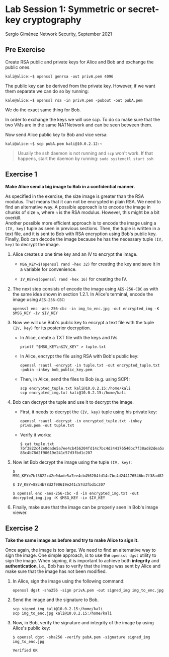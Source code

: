 # Lab Session 1: Symmetric or secret-key cryptography

Sergio Giménez
Network Security, September 2021

## Pre Exercise

Create RSA public and private keys for Alice and Bob and exchange the public ones.

```source
kali@alice:~$ openssl genrsa -out privA.pem 4096
```

The public key can be derived from the private key. However, if we want them separate we can do so by running:

```source
kale@alice:~$ openssl rsa -in privA.pem -pubout -out pubA.pem
```

We do the exact same thing for Bob.

In order to exchange the keys we will use scp. To do so make sure that the two VMs are in the same NATNetwork and can be seen between them.

Now send Alice public key to Bob and vice versa:

```source
kali@alice:~$ scp pubA.pem kali@10.0.2.12:~
```
> Usually the ssh daemon is not running and `scp` won't work. If that happens, start the daemon by running: `sudo systemctl start ssh`


## Exercise 1

**Make Alice send a big image to Bob in a confidential manner.**

As specified in the exercise, the size image is greater than the RSA modulus. That means that it can not be encrypted in plain RSA. We need to find an alternative way. A possible approach is to encode the image in chunks of size `n`, where `n` is the RSA modulus. However, this might be a bit overkill.  
Another possible more efficient approach is to encode the image using a `(IV, key)` tuple as seen in  previous sections. Then, the tuple is written in a text file, and it is sent to Bob with RSA encryption using Bob's public key. Finally, Bob can decode the image because he has the necessary tuple `(IV, key)` to decrypt the image.

1. Alice creates a one time key and an IV to encrypt the image.

    * `MSG_KEY=$(openssl rand -hex 32)` for creating the key and save it in a variable for convenience.
  
    * `IV_KEY=$(openssl rand -hex 16)` for creating the IV.

2. The next step consists of encode the image using `AES-256-CBC` as with the same idea shown in section 1.2.1. In Alice's terminal, encode the image using `AES-256-CBC`:

    ```source
    openssl enc -aes-256-cbc -in img_to_enc.jpg -out encrypted_img -K $MSG_KEY -iv $IV_KEY
    ```

3. Now we will use Bob's public key to encrypt a text file with the tuple `(IV, key)` for its posterior decryption.

    * In Alice, create a TXT file with the keys and IVs

        ```source
        printf "$MSG_KEY\n$IV_KEY" > tuple.txt 
        ```

    * In Alice, encrypt the file using RSA with Bob's public key:

        ```source
        openssl rsautl -encrypt -in tuple.txt -out encrypted_tuple.txt -pubin -inkey bob_public_key.pem
        ```

    * Then, in Alice, send the files to Bob (e.g. using SCP):

        ```source
        scp encrypted_tuple.txt kali@10.0.2.15:/home/kali
        scp encrypted_img.txt kali@10.0.2.15:/home/kali
        ```

3. Bob can decrypt the tuple and use it to decrypt the image. 

   * First, it needs to decrypt the `(IV, key)` tuple using his private key:

        ```source
        openssl rsautl -decrypt -in encrypted_tuple.txt -inkey privB.pem -out tuple.txt
        ```

    * Verify it works:

        ```source
        $ cat tuple.txt 
        7bf3822c42e0dade5a7ee4cb456204fd14c7bc4d244176546bc7f38ad82dea5a
        88c4b78d2f90619e241c57d3fbd1c207 
        ```

4. Now let Bob decrypt the image using the tuple `(IV, key)`:

    ```source
    $ MSG_KEY=7bf3822c42e0dade5a7ee4cb456204fd14c7bc4d244176546bc7f38ad82dea5a

    $ IV_KEY=88c4b78d2f90619e241c57d3fbd1c207

    $ openssl enc -aes-256-cbc -d -in encrypted_img.txt -out decrypted_img.jpg -K $MSG_KEY -iv $IV_KEY
    ```

5. Finally, make sure that the image can be properly seen in Bob's image viewer.


## Exercise 2

**Take the same image as before and try to make Alice to sign it.**

Once again, the image is too large. We need to find an alternative way to sign the image. One simple approach, is to use the `openssl dgst` utility to sign the image. When signing, it is important to achieve both **integrity** and **authentication**, i.e., Bob has to verify that the image was sent by Alice and make sure that the image has not been modified.

1. In Alice, sign the image using the following command:

    ```source
    openssl dgst -sha256 -sign privA.pem -out signed_img img_to_enc.jpg
    ```

2. Send the image and the signature to Bob.

    ```source
    scp signed_img kali@10.0.2.15:/home/kali
    scp img_to_enc.jpg kali@10.0.2.15:/home/kali
    ```

3. Now, in Bob, verify the signature and integrity of the image by using Alice's public key:

    ```source
    $ openssl dgst -sha256 -verify pubA.pem -signature signed_img img_to_enc.jpg

    Verified OK
    ```
